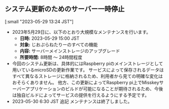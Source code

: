 ## システム更新のためのサーバー一時停止
[:small "2023-05-29 13:24 JST"]
- 2023年5月29日に、以下のとおり大規模なメンテナンスを行います。
	- **日時:**	2023-05-29 15:00 JST
	- **対象:**	じおぷらねたりーのすべての機能
	- **内容:**	サーバーメインストレージのアップグレード
	- **所要時間:**	8時間 〜 24時間程度
- 今回のシステム更新は、具体的にはRaspberry piのメインストレージとして用いているmicroSDの更新作業です。
  サービスによって保存されるデータはすべて異なるストレージに格納されるため、利用者から見ての明確な変化はおそらくありません。
  他方、この更新によってRaspberry pi上でMisskeyサーバーアプリケーションのビルドが可能になることが期待されるため、今後は独自ビルドによってサービスの提供を行えるようにする予定です。
- 2023-05-30 6:30 JST 追記
  メンテナンスは終了しました。
